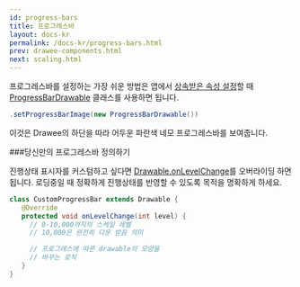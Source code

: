 ```yaml
---
id: progress-bars
title: 프로그레스바
layout: docs-kr
permalink: /docs-kr/progress-bars.html
prev: drawee-components.html
next: scaling.html
---
```


프로그레스바를 설정하는 가장 쉬운 방법은 앱에서 [상속받은 속성 설정](using-drawees-code.html)할 때 [ProgressBarDrawable](../javadoc/reference/com/facebook/drawee/drawable/ProgressBarDrawable.html) 클래스를 사용하면 됩니다.

```java
.setProgressBarImage(new ProgressBarDrawable())
```

이것은 Drawee의 하단을 따라 어두운 파란색 네모 프로그레스바를 보여줍니다.

###당신만의 프로그레스바 정의하기

진행상태 표시자를 커스텀하고 싶다면 [Drawable.onLevelChange](http://developer.android.com/reference/android/graphics/drawable/Drawable.html#onLevelChange\(int\))를 오버라이딩 하면 됩니다. 로딩중일 때 정확하게 진행상태를 반영할 수 있도록 목적을 명확하게 하세요.

```java
class CustomProgressBar extends Drawable {
   @Override
   protected void onLevelChange(int level) {
     // 0-10,000까지의 스케일 레벨
     // 10,000은 완전히 다운 받음 의미

     // 프로그레스에 따른 drawable의 모양을
     // 바꾸는 로직
   }
}
```
